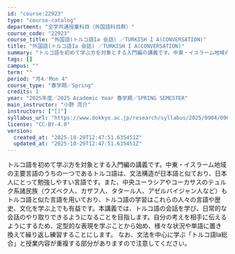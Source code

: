 ```yaml
---
id: "course:22923"
type: "course-catalog"
department: "全学共通授業科目（外国語科目群）"
course_code: "22923"
course_title: "外国語(トルコ語Ia 会話) ／TURKISH I A(CONVERSATION)"
title: "外国語(トルコ語Ia 会話) ／TURKISH I A(CONVERSATION)"
summary: "トルコ語を初めて学ぶ方を対象とする入門編の講義です。中東・イスラーム地域の主要言語のうちの一つであるトルコ語は、文法構造が日本語と似ており、日本人にとって勉強しやすい言語です。また、中央ユーラシアやコーカサスのテュルク系諸民族（ウズベク人、…"
tags: []
campus: ""
term: ""
period: "月4／Mon 4"
course_type: "春学期／Spring"
credits: 1
year: "2025年度／2025 Academic Year 春学期／SPRING SEMESTER"
main_instructor: "小野 亮介"
instructors: ["[]"]
syllabus_url: "https://www.dokkyo.ac.jp/research/syllabus/2025/0904/0904_22923_ja_JP.html"
license: "CC-BY-4.0"
version:
  created_at: "2025-10-29T12:47:51.635451Z"
  updated_at: "2025-10-29T12:47:51.635451Z"
---
```

トルコ語を初めて学ぶ方を対象とする入門編の講義です。中東・イスラーム地域の主要言語のうちの一つであるトルコ語は、文法構造が日本語と似ており、日本人にとって勉強しやすい言語です。また、中央ユーラシアやコーカサスのテュルク系諸民族（ウズベク人、カザフ人、タタール人、アゼルバイジャン人など）もトルコ語と似た言語を用いており、トルコ語の学習はこれらの人々の言語や歴史、文化を学ぶ上でも有益です。本講義では、トルコ語の会話を学び、日常的な会話のやり取りできるようになることを目指します。自分の考えを相手に伝えるようにするため、定型的な表現を学ぶことから始め、様々な状況や単語に置き換えて繰り返し練習することにします。 なお、文法を中心に学ぶ「トルコ語Ia総合」と授業内容が重複する部分がありますので注意してください。
